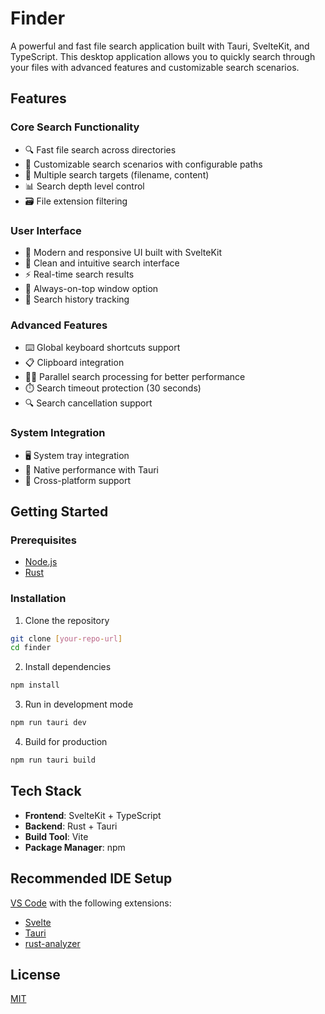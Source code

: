 # Finder

A powerful and fast file search application built with Tauri, SvelteKit, and TypeScript. This desktop application allows you to quickly search through your files with advanced features and customizable search scenarios.

## Features

### Core Search Functionality
- 🔍 Fast file search across directories
- 📁 Customizable search scenarios with configurable paths
- 🎯 Multiple search targets (filename, content)
- 📊 Search depth level control
- 🗃️ File extension filtering

### User Interface
- 💫 Modern and responsive UI built with SvelteKit
- 🎨 Clean and intuitive search interface
- ⚡ Real-time search results
- 📌 Always-on-top window option
- 🔄 Search history tracking

### Advanced Features
- ⌨️ Global keyboard shortcuts support
- 📋 Clipboard integration
- 🏃‍♂️ Parallel search processing for better performance
- ⏱️ Search timeout protection (30 seconds)
- 🔍 Search cancellation support

### System Integration
- 🖥️ System tray integration
- 🚀 Native performance with Tauri
- 📱 Cross-platform support

## Getting Started

### Prerequisites
- [Node.js](https://nodejs.org/)
- [Rust](https://www.rust-lang.org/)

### Installation

1. Clone the repository
```bash
git clone [your-repo-url]
cd finder
```

2. Install dependencies
```bash
npm install
```

3. Run in development mode
```bash
npm run tauri dev
```

4. Build for production
```bash
npm run tauri build
```

## Tech Stack

- **Frontend**: SvelteKit + TypeScript
- **Backend**: Rust + Tauri
- **Build Tool**: Vite
- **Package Manager**: npm

## Recommended IDE Setup

[VS Code](https://code.visualstudio.com/) with the following extensions:
- [Svelte](https://marketplace.visualstudio.com/items?itemName=svelte.svelte-vscode)
- [Tauri](https://marketplace.visualstudio.com/items?itemName=tauri-apps.tauri-vscode)
- [rust-analyzer](https://marketplace.visualstudio.com/items?itemName=rust-lang.rust-analyzer)

## License

[MIT](LICENSE)
